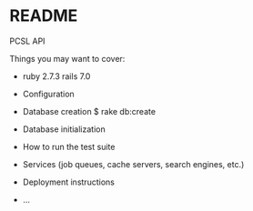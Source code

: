 # README

PCSL API

Things you may want to cover:

* ruby 2.7.3 rails 7.0

* Configuration

* Database creation
$ rake db:create

* Database initialization

* How to run the test suite

* Services (job queues, cache servers, search engines, etc.)

* Deployment instructions

* ...
